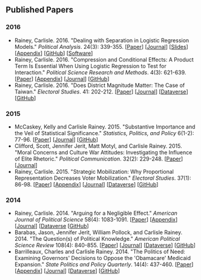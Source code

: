 ## Published Papers

### 2016

- Rainey, Carlisle. 2016. "Dealing with Separation in Logistic Regression Models." *Political Analysis*. 24(3): 339-355.
[[Paper](../papers/separation.pdf)]
[[Journal](http://pan.oxfordjournals.org/content/24/3/339.abstract)]
[[Slides](../papers/separation-presentation-10min.pdf)]
[[Appendix](../papers/separation-appendix.pdf)]
[[GitHub](https://github.com/carlislerainey/priors-for-separation)]
[[Software](https://github.com/carlislerainey/separation)]
- Rainey, Carlisle. 2016. "Compression and Conditional Effects: A Product Term Is Essential When Using Logistic Regression to Test for Interaction." *Political Science Research and Methods*. 4(3): 621-639.
[[Paper](../papers/compress.pdf)]
[[Appendix](../papers/compress-appendix.pdf)]
[[Journal](http://journals.cambridge.org/action/displayAbstract?fromPage=online&aid=10047140&fulltextType=RA&fileId=S204984701500059X)]
[[GitHub](https://github.com/carlislerainey/compress)]
- Rainey, Carlisle. 2016. "Does District Magnitude Matter: The Case of Taiwan." *Electoral Studies*. 41: 202-212.
[[Paper](../papers/taiwan.pdf)]
[[Journal](http://dx.doi.org/10.1016/j.electstud.2015.08.009)]
[[Dataverse](http://dx.doi.org/10.7910/DVN/FMLYTY)]
[[GitHub](https://github.com/carlislerainey/taiwan)]

### 2015

- McCaskey, Kelly and Carlisle Rainey. 2015. "Substantive Importance and the Veil of Statistical Significance." *Statistics, Politics, and Policy* 6(1-2): 77-96.
[[Paper](../papers/meaningful.pdf)]
[[Journal](http://www.degruyter.com/view/j/spp.2015.6.issue-1-2/spp-2015-0001/spp-2015-0001.xml?format=INT)]
[[GitHub](https://github.com/carlislerainey/meaningful-inferences)]
- Clifford, Scott, Jennifer Jerit, Matt Motyl, and Carlisle Rainey. 2015. "Moral Concerns and Culture War Attitudes: Investigating the Influence of Elite Rhetoric." *Political Communication*. 32(2): 229-248.
[[Paper](../papers/rhetoric.pdf)]
[[Journal](http://www.tandfonline.com/doi/full/10.1080/10584609.2014.944320)]
- Rainey, Carlisle. 2015. "Strategic Mobilization: Why Proportional Representation Decreases Voter Mobilization." *Electoral Studies*. 37(1): 86-98.
[[Paper](../papers/stratmob.pdf)]
[[Appendix](../papers/stratmob-appendix.pdf)]
[[Journal](http://www.sciencedirect.com/science/article/pii/S0261379414001188)]
[[Dataverse](http://dx.doi.org/10.7910/DVN/27666)]
[[GitHub](https://github.com/carlislerainey/strategic-mobilization)]

### 2014

- Rainey, Carlisle. 2014. "Arguing for a Negligible Effect." *American Journal of Political Science* 58(4): 1083-1091.
[[Paper](../papers/nme.pdf)]
[[Appendix](../papers/nme-appendix.pdf)]
[[Journal](http://onlinelibrary.wiley.com/doi/10.1111/ajps.12102/abstract)]
[[Dataverse](http://thedata.harvard.edu/dvn/dv/carlislerainey/faces/study/StudyPage.xhtml?globalId=doi:10.7910/DVN/23818&studyListingIndex=6_1a4e5447db4fa6b0a5266b022dff])
[[GitHub](https://github.com/carlislerainey/NME)]
- Barabas, Jason, Jennifer Jerit, William Pollock, and Carlisle Rainey.  2014. "The Question(s) of Political Knowledge."  *American Political Science Review* 108(4): 840-855.
[[Paper](../papers/quadrants.pdf)]
[[Journal](http://dx.doi.org/10.1017/S0003055414000392)]
[[Dataverse](http://dx.doi.org/10.7910/DVN/27572)]
[[GitHub](https://github.com/carlislerainey/Quadrants)]
- Barrilleaux, Charles and Carlisle Rainey. 2014. "The Politics of Need: Examining Governors' Decisions to Oppose the 'Obamacare' Medicaid Expansion." *State Politics and Policy Quarterly*. 14(4): 437-460.
[[Paper](../papers/need.pdf)]
[[Appendix](../papers/need-appendix.pdf)]
[[Journal](http://spa.sagepub.com/content/14/4/437.abstract)]
[[Dataverse](http://dx.doi.org/10.15139/S3/12130)]
[[GitHub](https://github.com/carlislerainey/Need)]
